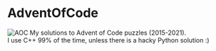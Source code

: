 # AdventOfCode
![AOC](https://aplwiki.com/images/0/0d/Advent_Of_Code_Logo.png)
My solutions to Advent of Code puzzles (2015-2021). \
I use C++ 99% of the time, unless there is a hacky Python solution :)
